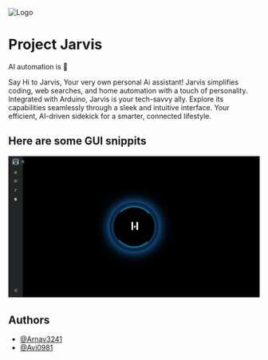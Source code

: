 ![Logo](./Assets//Images/Jarvis.png)


# Project Jarvis 
AI automation is 💖

Say Hi to Jarvis, Your very own personal Ai assistant! Jarvis simplifies coding, web searches, and home automation with a touch of personality. Integrated with Arduino, Jarvis is your tech-savvy ally. Explore its capabilities seamlessly through a sleek and intuitive interface. Your efficient, AI-driven sidekick for a smarter, connected lifestyle.

## Here are some GUI snippits
![GUI1](./Assets//Images/GUI.png)


## Authors

- [@Arnav3241](https://www.github.com/Arnav3241)
- [@Avi0981](https://github.com/Avi0981)

